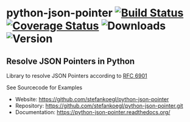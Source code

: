 python-json-pointer [![Build Status](https://secure.travis-ci.org/stefankoegl/python-json-pointer.png?branch=master)](https://travis-ci.org/stefankoegl/python-json-pointer) [![Coverage Status](https://coveralls.io/repos/stefankoegl/python-json-pointer/badge.png?branch=master)](https://coveralls.io/r/stefankoegl/python-json-pointer?branch=master) ![Downloads](https://pypip.in/d/jsonpointer/badge.png) ![Version](https://pypip.in/v/jsonpointer/badge.png)
===================

Resolve JSON Pointers in Python
-------------------------------

Library to resolve JSON Pointers according to
[RFC 6901](http://tools.ietf.org/html/rfc6901)

See Sourcecode for Examples
* Website: https://github.com/stefankoegl/python-json-pointer
* Repository: https://github.com/stefankoegl/python-json-pointer.git
* Documentation: https://python-json-pointer.readthedocs.org/
